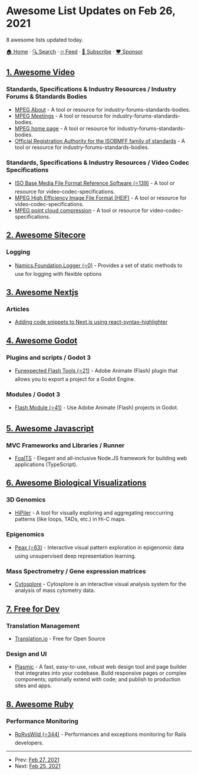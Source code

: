 # Awesome List Updates on Feb 26, 2021

8 awesome lists updated today.

[🏠 Home](/README.md) · [🔍 Search](https://www.trackawesomelist.com/search/) · [🔥 Feed](https://www.trackawesomelist.com/rss.xml) · [📮 Subscribe](https://trackawesomelist.us17.list-manage.com/subscribe?u=d2f0117aa829c83a63ec63c2f&id=36a103854c) · [❤️  Sponsor](https://github.com/sponsors/theowenyoung)



## [1. Awesome Video](/content/krzemienski/awesome-video/README.md)

### Standards, Specifications & Industry Resources / Industry Forums & Standards Bodies

*   [MPEG About](https://www.mpegstandards.org/about-mpeg/)  - A tool or resource for industry-forums-standards-bodies.
*   [MPEG Meetings](https://www.mpegstandards.org/meetings/)  - A tool or resource for industry-forums-standards-bodies.
*   [MPEG home page](https://www.mpegstandards.org)  - A tool or resource for industry-forums-standards-bodies.
*   [Official Registration Authority for the ISOBMFF family of standards](http://mp4ra.org/)  - A tool or resource for industry-forums-standards-bodies.

### Standards, Specifications & Industry Resources / Video Codec Specifications

*   [ISO Base Media File Format Reference Software (⭐139)](https://github.com/MPEGGroup/isobmff)  - A tool or resource for video-codec-specifications.
*   [MPEG High Efficiency Image File Format (HEIF)](https://nokiatech.github.io/heif/)  - A tool or resource for video-codec-specifications.
*   [MPEG point cloud compression](https://mpeg-pcc.org)  - A tool or resource for video-codec-specifications.

## [2. Awesome Sitecore](/content/MartinMiles/awesome-sitecore/README.md)

### Logging

*   [Namics.Foundation.Logger (⭐0)](https://github.com/merkle-open/Namics.Foundation.Logger) - Provides a set of static methods to use for logging with flexible options

## [3. Awesome Nextjs](/content/unicodeveloper/awesome-nextjs/README.md)

### Articles

*   [Adding code snippets to Next.js using react-syntax-highlighter](https://thetombomb.com/posts/adding-code-snippets-to-static-markdown-in-Next%20js)

## [4. Awesome Godot](/content/godotengine/awesome-godot/README.md)

### Plugins and scripts / Godot 3

*   [Funexpected Flash Tools (⭐21)](https://github.com/funexpected/flash-tools) - Adobe Animate (Flash) plugin that allows you to export a project for a Godot Engine.

### Modules / Godot 3

*   [Flash Module (⭐41)](https://github.com/funexpected/godot-flash-module) - Use Adobe Animate (Flash) projects in Godot.

## [5. Awesome Javascript](/content/sorrycc/awesome-javascript/README.md)

### MVC Frameworks and Libraries / Runner

*   [FoalTS](https://foalts.org) - Elegant and all-inclusive Node.JS framework for building web applications (TypeScript).

## [6. Awesome Biological Visualizations](/content/keller-mark/awesome-biological-visualizations/README.md)

### 3D Genomics

*   [HiPiler](http://hipiler.higlass.io/) - A tool for visually exploring and aggregating reoccurring patterns (like loops, TADs, etc.) in Hi-C maps.

### Epigenomics

*   [Peax (⭐63)](https://github.com/Novartis/peax) - Interactive visual pattern exploration in epigenomic data using unsupervised deep representation learning.

### Mass Spectrometry / Gene expression matrices

*   [Cytosplore](https://www.cytosplore.org/) - Cytosplore is an interactive visual analysis system for the analysis of mass cytometry data.

## [7. Free for Dev](/content/ripienaar/free-for-dev/README.md)

### Translation Management

*   [Translation.io](https://translation.io) - Free for Open Source

### Design and UI

*   [Plasmic](https://www.plasmic.app/) - A fast, easy-to-use, robust web design tool and page builder that integrates into your codebase. Build responsive pages or complex components; optionally extend with code; and publish to production sites and apps.

## [8. Awesome Ruby](/content/markets/awesome-ruby/README.md)

### Performance Monitoring

*   [RoRvsWild (⭐344)](https://github.com/BaseSecrete/rorvswild) - Performances and exceptions monitoring for Rails developers.

---

- Prev: [Feb 27, 2021](/content/2021/02/27/README.md)
- Next: [Feb 25, 2021](/content/2021/02/25/README.md)